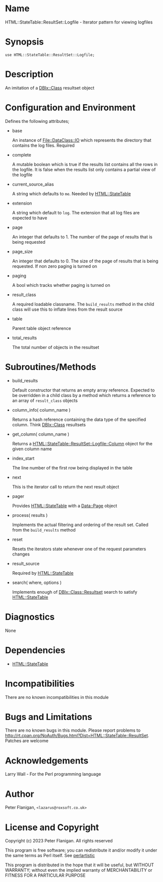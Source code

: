 # Name

HTML::StateTable::ResultSet::Logfile - Iterator pattern for viewing logfiles

# Synopsis

    use HTML::StateTable::ResultSet::Logfile;

# Description

An imitation of a [DBIx::Class](https://metacpan.org/pod/DBIx%3A%3AClass) resultset object

# Configuration and Environment

Defines the following attributes;

- base

    An instance of [File::DataClass::IO](https://metacpan.org/pod/File%3A%3ADataClass%3A%3AIO) which represents the directory that
    contains the log files. Required

- complete

    A mutable boolean which is true if the results list contains all the rows
    in the logfile. It is false when the results list only contains a partial
    view of the logfile

- current\_source\_alias

    A string which defaults to `me`. Needed by [HTML::StateTable](https://metacpan.org/pod/HTML%3A%3AStateTable)

- extension

    A string which default to `log`. The extension that all log files are expected
    to have

- page

    An integer that defaults to 1. The number of the page of results that is being
    requested

- page\_size

    An integer that defaults to 0. The size of the page of results that is being
    requested. If non zero paging is turned on

- paging

    A bool which tracks whether paging is turned on

- result\_class

    A required loadable classname. The `build_results` method in the child class
    will use this to inflate lines from the result source

- table

    Parent table object reference

- total\_results

    The total number of objects in the resultset

# Subroutines/Methods

- build\_results

    Default constructor that returns an empty array reference. Expected to be
    overridden in a child class by a method which returns a reference to an array
    of `result_class` objects

- column\_info( column\_name )

    Returns a hash reference containing the data type of the specified
    column. Think [DBIx::Class](https://metacpan.org/pod/DBIx%3A%3AClass) resultsets

- get\_column( column\_name )

    Returns a [HTML::StateTable::ResultSet::Logfile::Column](https://metacpan.org/pod/HTML%3A%3AStateTable%3A%3AResultSet%3A%3ALogfile%3A%3AColumn) object for the given
    column name

- index\_start

    The line number of the first row being displayed in the table

- next

    This is the iterator call to return the next result object

- pager

    Provides [HTML::StateTable](https://metacpan.org/pod/HTML%3A%3AStateTable) with a [Data::Page](https://metacpan.org/pod/Data%3A%3APage) object

- process( results )

    Implements the actual filtering and ordering of the result set. Called from
    the `build_results` method

- reset

    Resets the iterators state whenever one of the request parameters changes

- result\_source

    Required by [HTML::StateTable](https://metacpan.org/pod/HTML%3A%3AStateTable)

- search( where, options )

    Implements enough of [DBIx::Class::Resultset](https://metacpan.org/pod/DBIx%3A%3AClass%3A%3AResultset) search to satisfy
    [HTML::StateTable](https://metacpan.org/pod/HTML%3A%3AStateTable)

# Diagnostics

None

# Dependencies

- [HTML::StateTable](https://metacpan.org/pod/HTML%3A%3AStateTable)

# Incompatibilities

There are no known incompatibilities in this module

# Bugs and Limitations

There are no known bugs in this module. Please report problems to
http://rt.cpan.org/NoAuth/Bugs.html?Dist=HTML::StateTable::ResultSet.
Patches are welcome

# Acknowledgements

Larry Wall - For the Perl programming language

# Author

Peter Flanigan, `<lazarus@roxsoft.co.uk>`

# License and Copyright

Copyright (c) 2023 Peter Flanigan. All rights reserved

This program is free software; you can redistribute it and/or modify it
under the same terms as Perl itself. See [perlartistic](https://metacpan.org/pod/perlartistic)

This program is distributed in the hope that it will be useful,
but WITHOUT WARRANTY; without even the implied warranty of
MERCHANTABILITY or FITNESS FOR A PARTICULAR PURPOSE
